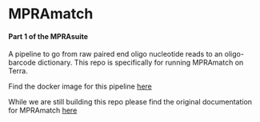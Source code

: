 # MPRAmatch
#### Part 1 of the MPRAsuite
A pipeline to go from raw paired end oligo nucleotide reads to an oligo-barcode dictionary. This repo is specifically for running MPRAmatch on Terra.

Find the docker image for this pipeline [here](quay.io/tewhey-lab/mpramatch)

While we are still building this repo please find the original documentation for MPRAmatch [here](https://github.com/tewhey-lab/MPRA_oligo_barcode_pipeline)
